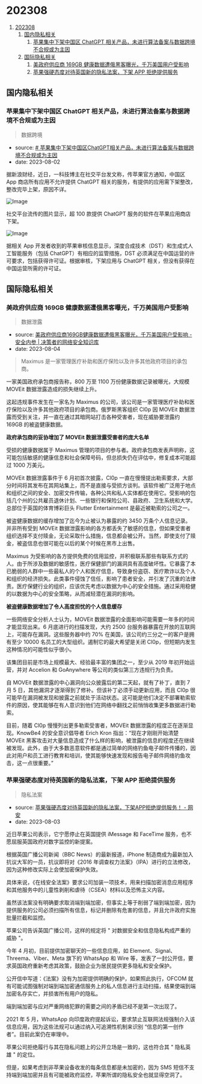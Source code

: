 # 202308

1. [202308](#202308)
    1. [国内隐私相关](#国内隐私相关)
        1. [苹果集中下架中国区 ChatGPT 相关产品，未进行算法备案与数据跨境不合规或为主因](#苹果集中下架中国区-chatgpt-相关产品未进行算法备案与数据跨境不合规或为主因)
    2. [国际隐私相关](#国际隐私相关)
        1. [美政府供应商 169GB 健康数据遭俄黑客曝光，千万美国用户受影响](#美政府供应商-169gb-健康数据遭俄黑客曝光千万美国用户受影响)
        2. [苹果强硬态度对待英国新的隐私法案，下架 APP 拒绝提供服务](#苹果强硬态度对待英国新的隐私法案下架-app-拒绝提供服务)

## 国内隐私相关

### 苹果集中下架中国区 ChatGPT 相关产品，未进行算法备案与数据跨境不合规或为主因

> 数据跨境

- source: [# 苹果集中下架中国区ChatGPT相关产品，未进行算法备案与数据跨境不合规或为主因](https://mp.weixin.qq.com/s/W5RFKwn4QBffPUza8mS8Jw)
- date: 2023-08-02

据新浪财经，近日，一科技博主在社交平台发文称，传苹果官方通知，中国区 App 商店所有应用不允许提供 ChatGPT 相关的服务，有提供的应用需下架整改，整改完毕上架，原因不详。

![Image](https://mmbiz.qpic.cn/mmbiz_jpg/90Kxd0FAJJddu8icfpicrpibm5HtmnAK6kd8NMgsuegz7Zkr977SEMb2bevf1xQFLzVvr0LuofiblYmpq7LPs1Ca2Q/640?wx_fmt=jpeg&wxfrom=5&wx_lazy=1&wx_co=1)

社交平台流传的图片显示，超 100 款提供 ChatGPT 服务的软件在苹果应用商店下架。

![Image](https://mmbiz.qpic.cn/mmbiz_png/90Kxd0FAJJddu8icfpicrpibm5HtmnAK6kdN8AibQkk6boYLibl9Bkrk555TCNmRGp9tDfXxKc1ViaWuvawC7XwDmxMw/640?wx_fmt=png&wxfrom=5&wx_lazy=1&wx_co=1)

据相关 App 开发者收到的苹果审核信息显示，深度合成技术（DST）和生成式人工智能服务（包括 ChatGPT）有相应的监管措施，DST 必须满足在中国运营的许可要求，包括获得许可证。根据审核，下架应用与 ChatGPT 相关，但没有获得在中国运营所需的许可证。

## 国际隐私相关

### 美政府供应商 169GB 健康数据遭俄黑客曝光，千万美国用户受影响

> 数据泄露

- source: [美政府供应商169GB健康数据遭俄黑客曝光，千万美国用户受影响 - 安全内参 | 决策者的网络安全知识库](https://www.secrss.com/articles/57418)
- date: 2023-08-04

> Maximus 是一家管理医疗补助和医疗保险以及许多其他政府项目的承包商。

一家美国政府承包商报告称，800 万至 1100 万份健康数据记录被曝光，大规模 MOVEit 数据泄露造成的损失继续上升。

这起违规事件发生在一家名为 Maximus 的公司，该公司是一家管理医疗补助和医疗保险以及许多其他政府项目的承包商。俄罗斯黑客组织 Cl0p 因 MOVEit 数据泄露而受到关注，并一直在通过其暗网站打击各种受害者，现在威胁要泄露约 169GB 的被盗健康数据。

**政府承包商的妥协增加了 MOVEit 数据泄露受害者的庞大名单**

受损的健康数据属于 Maximus 管理的项目的参与者。政府承包商发表声明称，这可能包括敏感的健康信息和社会保障号码，但总损失仍在评估中，修复成本可能超过 1000 万美元。

MOVEit 数据泄露事件于 6 月初首次披露，Cl0p 一直在慢慢提出勒索要求，大部分时间将其发布在其网站集上，而不是直接与受损方谈判。该软件被广泛用于地点和组织之间的安全、加密文件传输，各种公共和私人实体都在使用它。受影响的包括几个州的公共雇员退休计划、一些银行和保险公司、县政府、卫生系统和大学。总部位于英国的体育博彩巨头 Flutter Entertainment 是最近被勒索的公司之一。

被盗健康数据的缓存增加了迄今为止被认为暴露的约 3450 万条个人信息记录。并非所有受到 MOVEit 数据泄露影响的各方都丢失了敏感的信息，但如果受害者组织选择不支付赎金，无论采取什么措施，信息都会被公开。当然，即使支付了赎金，被盗信息也很可能在以后的某个时候在黑市上出售。

Maximus 为受影响的各方提供免费的信用监控，并积极联系那些有联系方式的人。由于所涉及数据的敏感性，医疗保健部门的漏洞具有高度破坏性。它暴露了本已脆弱的人群中一些最私人的个人和医疗信息，导致身份盗窃、医疗欺诈以及个人和组织的经济损失。此类事件侵蚀了信任，影响了患者安全，并引发了沉重的法律责。医疗保健行业的组织，应该优先考虑以数据为中心的安全措施。通过采用稳健的以数据为中心的安全策略，从而减轻潜在漏洞的影响。

**被盗健康数据增加了令人高度担忧的个人信息缓存**

一些网络安全分析人士认为，MOVEit 数据泄露的全面影响可能需要一年多的时间才能显现出来。6 月底进行的扫描发现，大约 2500 台服务器暴露在开放的互联网上，可能存在漏洞。这些服务器中约 70% 在美国，该公司约三分之一的客户是拥有至少 10000 名员工的大型组织。遏制它的最大希望是关闭 Cl0p，但短期内发生这种情况的可能性似乎很小。

该集团目前是市场上规模最大、经验最丰富的集团之一，至少从 2019 年初开始运营，并对 Accelion 和 GoAnywhere 等公司的类似第三方违规行为负责。

自 MOVEit 数据泄露的中心漏洞向公众披露后的第二天起，就有了补丁，直到 7 月 5 日，其他漏洞才逐渐得到了修补。但该补丁必须手动更新应用，而且 Cl0p 很可能早在漏洞被发现和披露之前就处于活动状态。这可能是他们决定不部署勒索软件的原因，使其能够在有人意识到他们在网络中翻找之前悄悄收集更多数据进行勒索。

目前，随着 Cl0p 慢慢列出更多勒索受害者，MOVEit 数据泄露的程度正在逐渐显现。KnowBe4 的安全意识倡导者 Erich Kron 指出：“现在才刚刚开始清楚 MOVEit 黑客攻击对大量信息造成了什么样的影响，被泄露的信息的程度还在继续被发现。此外，由于大多数恶意软件都是通过简单的网络钓鱼电子邮件传播的，因此对用户和员工进行教育和培训，使其能够快速发现和报告电子邮件网络钓鱼攻击，这一点很重要。”

### 苹果强硬态度对待英国新的隐私法案，下架 APP 拒绝提供服务

> 隐私法案

- source: [苹果强硬态度对待英国新的隐私法案，下架APP拒绝提供服务！ - 网安](https://www.wangan.com/p/11v787cf54c127f2)
- date: 2023-08-03

近日苹果公司表示，它宁愿停止在英国提供 iMessage 和 FaceTime 服务，也不愿屈服英国政府对数字监控的新提案。

根据英国广播公司新闻（BBC News）的最新报道，iPhone 制造商成为最新加入抗议大军的一员，抗议即将对《2016 年调查权力法案》（IPA）进行的立法修改，因为这种修改实际上会使加密保护失效。

具体来说，《在线安全法案》要求公司加装一项技术，用来扫描加密消息应用程序和其他服务中的儿童性剥削和虐待（CSEA）材料以及恐怖主义内容。

虽然该法案没有明确要求取消端到端加密，但事实上等于削弱了端到端加密，因为提供服务的公司必须扫描所有信息，标记并删除有危害的信息，并且允许政府实施批量拦截和监控。

苹果公司告诉英国广播公司，这样的规定将 " 对数据安全和信息隐私构成严重的威胁 "。

今年 4 月初，目前提供加密聊天的一些信息应用，如 Element、Signal、Threema、Viber、Meta 旗下的 WhatsApp 和 Wire 等，发表了一封公开信，要求英国政府重新考虑其政策，鼓励企业为居民提供更多隐私和安全保护。

公开信中写道：《法案》没有为加密提供明确的保护，如果照此执行，OFCOM 就有可能试图强制对端到端加密通信服务上的私人信息进行主动扫描，结果使端到端加密名存实亡，并损害所有用户的隐私。

端到端加密与应对严重网络犯罪的需要之间的矛盾已经不是第一次出现了。

2021 年 5 月，WhatsApp 向印度政府提起诉讼，要求禁止互联网法规强制介入该信息应用，因为这些法规可以通过纳入可追溯性机制来识别 “信息的第一创作者”。目前此案仍在审理中。

苹果公司拒绝履行与其在隐私问题上的公开立场是一致的，这也符合其 " 隐私英雄 " 的定位。

但是，如果考虑到非苹果设备收发的每条信息都是未加密的，因为 SMS 短信不支持端到端加密并且有可能被政府监控，苹果所谓的隐私安全也就显得空洞了。
